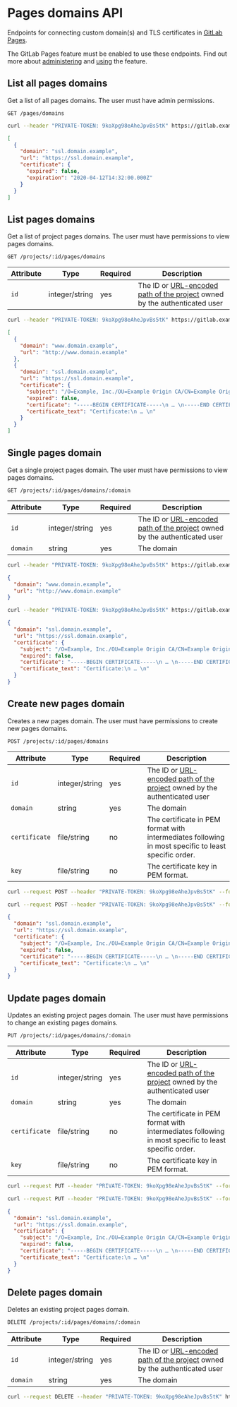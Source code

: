 # Pages domains API

Endpoints for connecting custom domain(s) and TLS certificates in [GitLab Pages](https://about.gitlab.com/features/pages/).

The GitLab Pages feature must be enabled to use these endpoints. Find out more about [administering](../administration/pages/index.md) and [using](../user/project/pages/index.md) the feature.

## List all pages domains

Get a list of all pages domains. The user must have admin permissions.

```http
GET /pages/domains
```

```bash
curl --header "PRIVATE-TOKEN: 9koXpg98eAheJpvBs5tK" https://gitlab.example.com/api/v4/pages/domains
```

```json
[
  {
    "domain": "ssl.domain.example",
    "url": "https://ssl.domain.example",
    "certificate": {
      "expired": false,
      "expiration": "2020-04-12T14:32:00.000Z"
    }
  }
]
```

## List pages domains

Get a list of project pages domains. The user must have permissions to view pages domains.

```http
GET /projects/:id/pages/domains
```

| Attribute | Type           | Required | Description                              |
| --------- | -------------- | -------- | ---------------------------------------- |
| `id`      | integer/string | yes      | The ID or [URL-encoded path of the project](README.md#namespaced-path-encoding) owned by the authenticated user |

```bash
curl --header "PRIVATE-TOKEN: 9koXpg98eAheJpvBs5tK" https://gitlab.example.com/api/v4/projects/5/pages/domains
```

```json
[
  {
    "domain": "www.domain.example",
    "url": "http://www.domain.example"
  },
  {
    "domain": "ssl.domain.example",
    "url": "https://ssl.domain.example",
    "certificate": {
      "subject": "/O=Example, Inc./OU=Example Origin CA/CN=Example Origin Certificate",
      "expired": false,
      "certificate": "-----BEGIN CERTIFICATE-----\n … \n-----END CERTIFICATE-----",
      "certificate_text": "Certificate:\n … \n"
    }
  }
]
```

## Single pages domain

Get a single project pages domain. The user must have permissions to view pages domains.

```http
GET /projects/:id/pages/domains/:domain
```

| Attribute | Type           | Required | Description                              |
| --------- | -------------- | -------- | ---------------------------------------- |
| `id`      | integer/string | yes      | The ID or [URL-encoded path of the project](README.md#namespaced-path-encoding) owned by the authenticated user |
| `domain`  | string         | yes      | The domain                               |

```bash
curl --header "PRIVATE-TOKEN: 9koXpg98eAheJpvBs5tK" https://gitlab.example.com/api/v4/projects/5/pages/domains/www.domain.example
```

```json
{
  "domain": "www.domain.example",
  "url": "http://www.domain.example"
}
```

```bash
curl --header "PRIVATE-TOKEN: 9koXpg98eAheJpvBs5tK" https://gitlab.example.com/api/v4/projects/5/pages/domains/ssl.domain.example
```

```json
{
  "domain": "ssl.domain.example",
  "url": "https://ssl.domain.example",
  "certificate": {
    "subject": "/O=Example, Inc./OU=Example Origin CA/CN=Example Origin Certificate",
    "expired": false,
    "certificate": "-----BEGIN CERTIFICATE-----\n … \n-----END CERTIFICATE-----",
    "certificate_text": "Certificate:\n … \n"
  }
}
```

## Create new pages domain

Creates a new pages domain. The user must have permissions to create new pages domains.

```http
POST /projects/:id/pages/domains
```

| Attribute     | Type           | Required | Description                              |
| ------------- | -------------- | -------- | ---------------------------------------- |
| `id`          | integer/string | yes      | The ID or [URL-encoded path of the project](README.md#namespaced-path-encoding) owned by the authenticated user |
| `domain`      | string         | yes      | The domain                               |
| `certificate` | file/string    | no       | The certificate in PEM format with intermediates following in most specific to least specific order.|
| `key`         | file/string    | no       | The certificate key in PEM format.       |

```bash
curl --request POST --header "PRIVATE-TOKEN: 9koXpg98eAheJpvBs5tK" --form="domain=ssl.domain.example" --form="certificate=@/path/to/cert.pem" --form="key=@/path/to/key.pem" https://gitlab.example.com/api/v4/projects/5/pages/domains
```

```bash
curl --request POST --header "PRIVATE-TOKEN: 9koXpg98eAheJpvBs5tK" --form="domain=ssl.domain.example" --form="certificate=$CERT_PEM" --form="key=$KEY_PEM" https://gitlab.example.com/api/v4/projects/5/pages/domains
```

```json
{
  "domain": "ssl.domain.example",
  "url": "https://ssl.domain.example",
  "certificate": {
    "subject": "/O=Example, Inc./OU=Example Origin CA/CN=Example Origin Certificate",
    "expired": false,
    "certificate": "-----BEGIN CERTIFICATE-----\n … \n-----END CERTIFICATE-----",
    "certificate_text": "Certificate:\n … \n"
  }
}
```

## Update pages domain

Updates an existing project pages domain. The user must have permissions to change an existing pages domains.

```http
PUT /projects/:id/pages/domains/:domain
```

| Attribute     | Type           | Required | Description                              |
| ------------- | -------------- | -------- | ---------------------------------------- |
| `id`          | integer/string | yes      | The ID or [URL-encoded path of the project](README.md#namespaced-path-encoding) owned by the authenticated user |
| `domain`      | string         | yes      | The domain                               |
| `certificate` | file/string    | no       | The certificate in PEM format with intermediates following in most specific to least specific order.|
| `key`         | file/string    | no       | The certificate key in PEM format.       |

```bash
curl --request PUT --header "PRIVATE-TOKEN: 9koXpg98eAheJpvBs5tK" --form="certificate=@/path/to/cert.pem" --form="key=@/path/to/key.pem" https://gitlab.example.com/api/v4/projects/5/pages/domains/ssl.domain.example
```

```bash
curl --request PUT --header "PRIVATE-TOKEN: 9koXpg98eAheJpvBs5tK" --form="certificate=$CERT_PEM" --form="key=$KEY_PEM" https://gitlab.example.com/api/v4/projects/5/pages/domains/ssl.domain.example
```

```json
{
  "domain": "ssl.domain.example",
  "url": "https://ssl.domain.example",
  "certificate": {
    "subject": "/O=Example, Inc./OU=Example Origin CA/CN=Example Origin Certificate",
    "expired": false,
    "certificate": "-----BEGIN CERTIFICATE-----\n … \n-----END CERTIFICATE-----",
    "certificate_text": "Certificate:\n … \n"
  }
}
```

## Delete pages domain

Deletes an existing project pages domain.

```http
DELETE /projects/:id/pages/domains/:domain
```

| Attribute | Type           | Required | Description                              |
| --------- | -------------- | -------- | ---------------------------------------- |
| `id`      | integer/string | yes      | The ID or [URL-encoded path of the project](README.md#namespaced-path-encoding) owned by the authenticated user |
| `domain`  | string         | yes      | The domain                               |

```bash
curl --request DELETE --header "PRIVATE-TOKEN: 9koXpg98eAheJpvBs5tK" https://gitlab.example.com/api/v4/projects/5/pages/domains/ssl.domain.example
```
